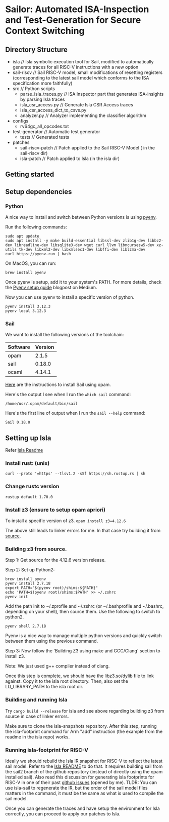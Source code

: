 # Sailor: Automated ISA-Inspection and Test-Generation for Secure Context Switching 

Directory Structure
-------------------
- isla          // Isla symbolic execution tool for Sail, modified to automatically generate traces for all RISC-V instructions with a new option   
- sail-riscv    // Sail RISC-V model, small modifications of resetting registers (corresponding to the latest sail model which conforms to the ISA specification more faithfully)  
- src          // Python scripts 
  - parse\_isla\_traces.py  // ISA Inspector part that generates ISA-insights by parsing Isla traces 
  - isla\_csr\_access.py    // Generate Isla CSR Access traces
  - isla\_csr\_access\_dict\_to\_csvs.py 
  - analyzer.py             // Analyzer implementing the classifier algorithm 
- configs
  - rv64gc\_all\_opcodes.txt
- test-generator            // Automatic test generator 
  - tests                         // Generated tests
- patches 
  - sail-riscv-patch              // Patch applied to the Sail RISC-V Model ( in the sail-riscv dir)
  - isla-patch                    // Patch applied to Isla (in the isla dir) 

Getting started
---------------

## Setup dependencies 

### Python 

A nice way to install and switch between Python versions is using [pyenv](https://medium.com/@aashari/easy-to-follow-guide-of-how-to-install-pyenv-on-ubuntu-a3730af8d7f0).

Run the following commands: 
```
sudo apt update
sudo apt install -y make build-essential libssl-dev zlib1g-dev libbz2-dev libreadline-dev libsqlite3-dev wget curl llvm libncursesw5-dev xz-utils tk-dev libxml2-dev libxmlsec1-dev libffi-dev liblzma-dev
curl https://pyenv.run | bash
```

On MacOS, you can run: 
```
brew install pyenv
```

Once pyenv is setup, add it to your system's PATH. For more details, check the [Pyenv setup guide](https://medium.com/@aashari/easy-to-follow-guide-of-how-to-install-pyenv-on-ubuntu-a3730af8d7f0) blogpost on Medium.  

Now you can use pyenv to install a specific version of python. 

```
pyenv install 3.12.3
pyenv local 3.12.3
``` 

### Sail 

We want to install the following versions of the toolchain: 

| Software | Version | 
|----|----|
| opam | 2.1.5 | 
| sail | 0.18.0 |
| ocaml | 4.14.1 |

[Here](https://github.com/rems-project/sail/blob/sail2/INSTALL.md) are the instructions to install Sail using opam.

Here's the output I see when I run the `which sail` command: 
```
/home/usr/.opam/default/bin/sail
```

Here's the first line of output when I run the `sail --help` command: 
```
Sail 0.18.0
```

Setting up Isla
---------------

Refer [Isla Readme](https://github.com/rems-project/isla/tree/master)

### Install rust: (unix)

`curl --proto '=https' --tlsv1.2 -sSf https://sh.rustup.rs | sh`

### Change rustc version

`rustup default 1.70.0`

### Install z3 (ensure to setup opam apriori)

To install a specific version of z3.
`opam install z3=4.12.6`

The above still leads to linker errors for me. In that case try building it from [source](https://github.com/Z3Prover/z3).

### Building z3 from source.

Step 1: Get source for the 4.12.6 version release.

Step 2: Set up Python2:

```
brew install pyenv
pyenv install 2.7.18
export PATH="$(pyenv root)/shims:${PATH}"
echo 'PATH=$(pyenv root)/shims:$PATH' >> ~/.zshrc
pyenv init
```

Add the path init to ~/.zprofile and ~/.zshrc (or ~/.bashprofile and ~/.bashrc, depending on your shell), then source them.
Use the following to switch to python2.

`pyenv shell 2.7.18`

Pyenv is a nice way to manage multiple python versions and quickly switch between them using the previous command.

Step 3: Now follow the 'Building Z3 using make and GCC/Clang' section to install z3.

Note: We just used g++ compiler instead of clang.

Once this step is complete, we should have the libz3.so/dylib file to link against. Copy it to the isla root directory.
Then, also set the LD\_LIBRARY\_PATH to the isla root dir.

### Building and running Isla

Try `cargo build --release` for isla and see above regarding building z3 from source in case of linker errors.

Make sure to clone the isla-snapshots repository. After this step, running the isla-footprint command for Arm "add" instruction (the example from the readme in the isla repo) works.

### Running isla-footprint for RISC-V

Ideally we should rebuild the Isla IR snapshot for RISC-V to reflect the latest sail model. Refer to the [Isla README](https://github.com/rems-project/isla?tab=readme-ov-file#model-snapshots) to do that. 
It requires building sail from the sail2 branch of the github repository (instead of directly using the opam installed sail).
Also read this discussion for generating isla footprints for RISC-V in one of their past [github issues](https://github.com/rems-project/isla/issues/82) (opened by me).
TLDR: You can use isla-sail to regenerate the IR, but the order of the sail model files matters in the command, it must be the same as what is used to compile the sail model.

Once you can generate the traces and have setup the environment for Isla correctly, you can proceed to apply our patches to Isla.


